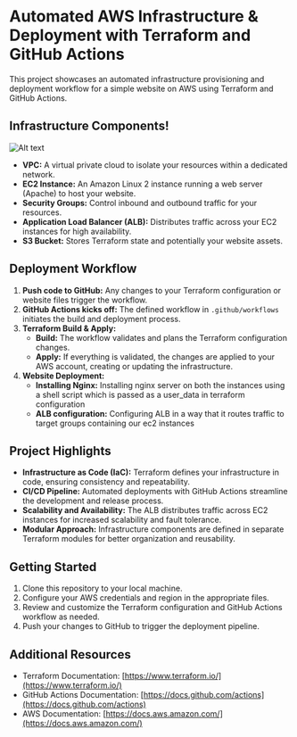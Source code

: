 # Automated AWS Infrastructure & Deployment with Terraform and GitHub Actions

This project showcases an automated infrastructure provisioning and deployment workflow for a simple website on AWS using Terraform and GitHub Actions.

## Infrastructure Components!
<img src="https://github.com/KunalBhat55/Terraform-Automate/assets/98662328/6c415fb3-a0d7-4e11-ab25-d8112f541392" alt="Alt text" >


* **VPC:** A virtual private cloud to isolate your resources within a dedicated network.
* **EC2 Instance:** An Amazon Linux 2 instance running a web server (Apache) to host your website.
* **Security Groups:** Control inbound and outbound traffic for your resources.
* **Application Load Balancer (ALB):** Distributes traffic across your EC2 instances for high availability.
* **S3 Bucket:** Stores Terraform state and potentially your website assets.


## Deployment Workflow

1. **Push code to GitHub:** Any changes to your Terraform configuration or website files trigger the workflow.
2. **GitHub Actions kicks off:** The defined workflow in `.github/workflows` initiates the build and deployment process.
3. **Terraform Build & Apply:**
    * **Build:** The workflow validates and plans the Terraform configuration changes.
    * **Apply:** If everything is validated, the changes are applied to your AWS account, creating or updating the infrastructure.
4. **Website Deployment:**
    * **Installing Nginx:** Installing nginx server on both the instances using a shell script which is passed as a user_data in terraform configuration
    * **ALB configuration:** Configuring ALB in a way that it routes traffic to target groups containing our ec2 instances 

## Project Highlights

* **Infrastructure as Code (IaC):** Terraform defines your infrastructure in code, ensuring consistency and repeatability.
* **CI/CD Pipeline:** Automated deployments with GitHub Actions streamline the development and release process.
* **Scalability and Availability:** The ALB distributes traffic across EC2 instances for increased scalability and fault tolerance.
* **Modular Approach:** Infrastructure components are defined in separate Terraform modules for better organization and reusability.

## Getting Started

1. Clone this repository to your local machine.
2. Configure your AWS credentials and region in the appropriate files.
3. Review and customize the Terraform configuration and GitHub Actions workflow as needed.
4. Push your changes to GitHub to trigger the deployment pipeline.

## Additional Resources

* Terraform Documentation: [https://www.terraform.io/](https://www.terraform.io/)
* GitHub Actions Documentation: [https://docs.github.com/actions](https://docs.github.com/actions)
* AWS Documentation: [https://docs.aws.amazon.com/](https://docs.aws.amazon.com/)
